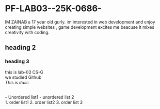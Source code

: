 # PF-LAB03--25K-0686-
IM ZAINAB  a 17 year old gurly. im interested in web development and enjoy creating simple websites , game development excites me beacuse it mixes creativity  with coding. 
## heading 2
### heading 3

this is lab-03 CS-G
<br/>
we studied Github
<br/>
_This is italic_

<br/>
- Unordered list1
- unordered list 2
 <br/>
 1. order list1
 2. order list2
 3. order list 3
